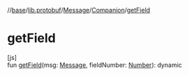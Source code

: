 //[base](../../../../index.md)/[lib.protobuf](../../index.md)/[Message](../index.md)/[Companion](index.md)/[getField](get-field.md)

# getField

[js]\
fun [getField](get-field.md)(msg: [Message](../index.md), fieldNumber: [Number](https://kotlinlang.org/api/latest/jvm/stdlib/kotlin/-number/index.html)): dynamic
